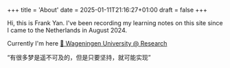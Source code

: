 +++
title = 'About'
date = 2025-01-11T21:16:27+01:00
draft = false
+++

Hi, this is Frank Yan. I've been recording my learning notes on this site since I came to the Netherlands in August 2024.

Currently I'm here [📍 Wageningen University @ Research](https://maps.app.goo.gl/4sHSU6Q1YbxcMfoV9)

“有很多梦是遥不可及的，但是只要坚持，就可能实现”
